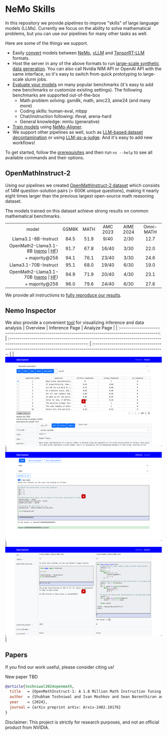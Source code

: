 # NeMo Skills

In this repository we provide pipelines to improve "skills" of large language models (LLMs).
Currently we focus on the ability to solve mathematical problems, but you can use our pipelines for many other tasks as well.

Here are some of the things we support.

- Easily [convert](/docs/checkpoint-conversion.md) models between [NeMo](https://github.com/NVIDIA/NeMo),
  [vLLM](https://github.com/vllm-project/vllm) and [TensorRT-LLM](https://github.com/NVIDIA/TensorRT-LLM) formats.
- Host the server in any of the above formats to run [large-scale synthetic data generation](/docs/generation.md).
  You can also call Nvidia NIM API or OpenAI API with the same interface, so it's easy to switch from quick prototyping
  to large-scale slurm jobs.
- [Evaluate your models](/docs/evaluation.md) on many popular benchmarks (it's easy to add new benchmarks or customize
  existing settings). The following benchmarks are supported out-of-the-box
    - Math problem solving: gsm8k, math, amc23, aime24 (and many more)
    - Coding skills: human-eval, mbpp
    - Chat/instruction following: ifeval, arena-hard
    - General knowledge: mmlu (generative)
- [Train models](/docs/training.md) using [NeMo-Aligner](https://github.com/NVIDIA/NeMo-Aligner/).
- We support other pipelines as well, such as [LLM-based dataset decontamination](/docs/decontamination.md)
  or using [LLM-as-a-judge](/docs/llm-as-a-judge.md). And it's easy to add new workflows!

To get started, follow the [prerequisites](/docs/prerequisites.md) and then run `ns --help` to see all available
commands and their options.

## OpenMathInstruct-2

Using our pipelines we created [OpenMathInstruct-2 dataset](TBD) which consists of 14M question-solution pairs
(> 600K unique questions), making it nearly eight times larger than the previous largest open-source math reasoning dataset.

The models trained on this dataset achieve strong results on common mathematical benchmarks.

<table>
  <tr>
    <td style="text-align: center;">model</td>
    <td style="text-align: center;">GSM8K</td>
    <td style="text-align: center;">MATH</td>
    <td style="text-align: center;">AMC 2023</td>
    <td style="text-align: center;">AIME 2024</td>
    <td style="text-align: center;">Omni-MATH</td>
  </tr>
  <tr>
    <td style="text-align: right;">Llama3.1-8B-Instruct</td>
    <td style="text-align: center;">84.5</td>
    <td style="text-align: center;">51.9</td>
    <td style="text-align: center;">9/40</td>
    <td style="text-align: center;">2/30</td>
    <td style="text-align: center;">12.7</td>
  </tr>
  <tr>
    <td style="text-align: right;">OpenMath2-Llama3.1-8B (<a href="TBD">nemo</a> | <a href="TBD">HF</a>)</td>
    <td style="text-align: center;">91.7</td>
    <td style="text-align: center;">67.8</td>
    <td style="text-align: center;">16/40</td>
    <td style="text-align: center;">3/30</td>
    <td style="text-align: center;">22.0</td>
  </tr>
  <tr>
    <td style="text-align: right;">+ majority@256</td>
    <td style="text-align: center;">94.1</td>
    <td style="text-align: center;">76.1</td>
    <td style="text-align: center;">23/40</td>
    <td style="text-align: center;">3/30</td>
    <td style="text-align: center;">24.6</td>
  </tr>
  <tr>
    <td style="text-align: right;">Llama3.1-70B-Instruct</td>
    <td style="text-align: center;">95.1</td>
    <td style="text-align: center;">68.0</td>
    <td style="text-align: center;">19/40</td>
    <td style="text-align: center;">6/30</td>
    <td style="text-align: center;">19.0</td>
  </tr>
  <tr>
    <td style="text-align: right;">OpenMath2-Llama3.1-70B (<a href="TBD">nemo</a> | <a href="TBD">HF</a>)</td>
    <td style="text-align: center;">94.9</td>
    <td style="text-align: center;">71.9</td>
    <td style="text-align: center;">20/40</td>
    <td style="text-align: center;">4/30</td>
    <td style="text-align: center;">23.1</td>
  </tr>
  <tr>
    <td style="text-align: right;">+ majority@256</td>
    <td style="text-align: center;">96.0</td>
    <td style="text-align: center;">79.6</td>
    <td style="text-align: center;">24/40</td>
    <td style="text-align: center;">6/30</td>
    <td style="text-align: center;">27.6</td>
  </tr>
</table>

We provide all instructions to [fully reproduce our results](/docs/reproducing-results.md).

## Nemo Inspector

We also provide a convenient [tool](/nemo_inspector/Readme.md) for visualizing inference and data analysis
|                                              Overview                                               |                                                     Inference Page                                                      |                                                    Analyze Page                                                     |
| :-------------------------------------------------------------------------------------------------: | :---------------------------------------------------------------------------------------------------------------------: | :-----------------------------------------------------------------------------------------------------------------: |
| [![Demo of the tool](/nemo_inspector/images/demo.png)](https://www.youtube.com/watch?v=EmBFEl7ydqE) | [![Demo of the inference page](/nemo_inspector/images/inference_page.png)](https://www.youtube.com/watch?v=6utSkPCdNks) | [![Demo of the analyze page](/nemo_inspector/images/analyze_page.png)](https://www.youtube.com/watch?v=cnPyDlDmQXg) |


## Papers

If you find our work useful, please consider citing us!

New paper TBD

```bibtex
@article{toshniwal2024openmath,
  title   = {OpenMathInstruct-1: A 1.8 Million Math Instruction Tuning Dataset},
  author  = {Shubham Toshniwal and Ivan Moshkov and Sean Narenthiran and Daria Gitman and Fei Jia and Igor Gitman},
  year    = {2024},
  journal = {arXiv preprint arXiv: Arxiv-2402.10176}
}
```

Disclaimer: This project is strictly for research purposes, and not an official product from NVIDIA.